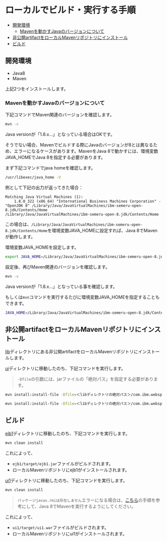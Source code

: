 <!-- omit in toc -->
# ローカルでビルド・実行する手順

- [開発環境](#開発環境)
  - [Mavenを動かすJavaのバージョンについて](#mavenを動かすjavaのバージョンについて)
- [非公開artifactをローカルMavenリポジトリにインストール](#非公開artifactをローカルmavenリポジトリにインストール)
- [ビルド](#ビルド)

## 開発環境

- Java8
- Maven

上記2つをインストールします。

### Mavenを動かすJavaのバージョンについて

下記コマンドでMaven関連のバージョンを確認します。

```bash
mvn -v
```

Java versionが「1.8.x...」となっている場合はOKです。

そうでない場合、Mavenでビルドする際にJavaのバージョンが8とは異なるため、エラーになるケースがあります。MavenをJava 8で動かすには、環境変数JAVA_HOMEでJava 8を指定する必要があります。

まず下記コマンドでjava homeを確認します。

```bash
/usr/libexec/java_home -V
```

例として下記の出力が返ってきた場合：

```
Matching Java Virtual Machines (1):
    1.8.0_322 (x86_64) "International Business Machines Corporation" - "OpenJDK 8" /Library/Java/JavaVirtualMachines/ibm-semeru-open-8.jdk/Contents/Home
/Library/Java/JavaVirtualMachines/ibm-semeru-open-8.jdk/Contents/Home
```

この場合は、`/Library/Java/JavaVirtualMachines/ibm-semeru-open-8.jdk/Contents/Home`を環境変数JAVA_HOMEに設定すれば、Java 8でMavenが動作します。

環境変数JAVA_HOMEを設定します。

```bash
export JAVA_HOME=/Library/Java/JavaVirtualMachines/ibm-semeru-open-8.jdk/Contents/Home
```

設定後、再びMaven関連のバージョンを確認します。

```bash
mvn -v
```

Java versionが「1.8.x...」となっている事を確認します。

もしくは`mvn`コマンドを実行するたびに環境変数JAVA_HOMEを指定することもできます。

```bash
JAVA_HOME=/Library/Java/JavaVirtualMachines/ibm-semeru-open-8.jdk/Contents/Home mvn -v
```

## 非公開artifactをローカルMavenリポジトリにインストール

[lib](lib/)ディレクトリにある非公開artifactをローカルMavenリポジトリにインストールします。

[ui](ui/)ディレクトリに移動したのち、下記コマンドを実行します。

> `-Dfile`の引数には、jarファイルの「絶対パス」を指定する必要があります。

```bash
mvn install:install-file -Dfile=＜libディレクトリの絶対パス＞/com.ibm.websphere.javaee.ejb.3.2_1.0.49.jar -DgroupId=com.ibm.websphere.javaee.ejb -DartifactId=ejb.3.2 -Dversion=21.0.0.2 -Dpackaging=jar
```

```bash
mvn install:install-file -Dfile=＜libディレクトリの絶対パス＞/com.ibm.websphere.javaee.servlet.4.0_1.0.49.jar -DgroupId=com.ibm.websphere.javaee.servlet -DartifactId=servlet.4.0 -Dversion=21.0.0.2 -Dpackaging=jar
```

## ビルド

[ejb1](ejb1/)ディレクトリに移動したのち、下記コマンドを実行します。

```bash
mvn clean install
```

これによって、

- `ejb1/target/ejb1.jar`ファイルがビルドされます。
- ローカルMavenリポジトリにejb1がインストールされます。

[ui1](ui1/)ディレクトリに移動したのち、下記コマンドを実行します。

```bash
mvn clean install
```

> `パッケージjavax.rmiは存在しません`エラーになる場合は、[こちら](#mavenを動かすjavaのバージョンについて)の手順を参考にして、Java 8でMavenを実行するようにしてください。

これによって、

- `ui1/target/ui1.war`ファイルがビルドされます。
- ローカルMavenリポジトリにui1がインストールされます。
